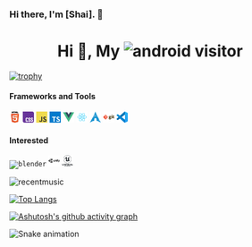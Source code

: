### Hi there, I'm [Shai]. 👋

<h1 align="center">Hi 👋, My <img src="https://profile-counter.glitch.me/whjysh/count.svg" alt="android" width="300" height="40"/> visitor </h1>


[![trophy](https://github-profile-trophy.vercel.app/?username=whjysh&rank=SSS,SS,S,AAA,AA,A,B,C,SECRET)](https://github.com/ryo-ma/github-profile-trophy)

<!--
**whjysh/whjysh** is a ✨ _special_ ✨ repository because its `README.md` (this file) appears on your GitHub profile.

Here are some ideas to get you started:

- 🔭 I’m currently working on ...
- 🌱 I’m currently learning ...
- 👯 I’m looking to collaborate on ...
- 🤔 I’m looking for help with ...
- 💬 Ask me about ...
- 📫 How to reach me: ...
- 😄 Pronouns: ...
- ⚡ Fun fact: ...
-->

#### Frameworks and Tools

<code><img height="20" src="https://raw.githubusercontent.com/github/explore/80688e429a7d4ef2fca1e82350fe8e3517d3494d/topics/html/html.png" alt="html" /></code> 
<code><img height="20" src="https://raw.githubusercontent.com/github/explore/80688e429a7d4ef2fca1e82350fe8e3517d3494d/topics/css/css.png" alt="css" /></code>
<code><img height="20" src="https://raw.githubusercontent.com/github/explore/80688e429a7d4ef2fca1e82350fe8e3517d3494d/topics/javascript/javascript.png" alt="javascript" /></code> 
<code><img height="20" src="https://raw.githubusercontent.com/github/explore/80688e429a7d4ef2fca1e82350fe8e3517d3494d/topics/typescript/typescript.png" alt="typescript" /></code> 
<code><img height="20" src="https://raw.githubusercontent.com/github/explore/80688e429a7d4ef2fca1e82350fe8e3517d3494d/topics/vue/vue.png" alt="vue" /></code>
<code><img height="20" src="https://raw.githubusercontent.com/github/explore/80688e429a7d4ef2fca1e82350fe8e3517d3494d/topics/react/react.png" alt="vue" /></code>
<code><img height="20" src="https://raw.githubusercontent.com/github/explore/main/topics/archlinux/archlinux.png" alt="archlinux" /></code>
<code><img height="20" src="https://raw.githubusercontent.com/github/explore/80688e429a7d4ef2fca1e82350fe8e3517d3494d/topics/git/git.png" alt="git" /></code>
<code><img height="20" src="https://raw.githubusercontent.com/github/explore/80688e429a7d4ef2fca1e82350fe8e3517d3494d/topics/visual-studio-code/visual-studio-code.png" alt="visual-studio-code" /></code>

#### Interested

<code><img height="20" src="https://simpleicons.org/icons/blender.svg" alt="blender" /></code>
<code><img height="20" src="https://raw.githubusercontent.com/github/explore/80688e429a7d4ef2fca1e82350fe8e3517d3494d/topics/unity/unity.png" alt="unity" /></code>
<code><img height="20" src="https://raw.githubusercontent.com/github/explore/80688e429a7d4ef2fca1e82350fe8e3517d3494d/topics/unreal-engine/unreal-engine.png" alt="unreal-engine" /></code>

![recentmusic](https://netease-recent-profile.vercel.app/?id=1765520249&theme=card&show_random=1&size=300)

[![Top Langs](https://github-readme-stats.vercel.app/api/top-langs/?username=whjysh&layout=compact&bg_color=30,FF3F80,FF8CB3&title_color=fff&text_color=fff&hide_border=true&hide=Less,HTML,CSS)](https://github.com/anuraghazra/github-readme-stats)

[![Ashutosh's github activity graph](https://github-readme-activity-graph.vercel.app/graph?username=whjysh&bg_color=ffffff&color=4b7486&line=959fc6&point=939ce1&area=true&hide_border=true)](https://github.com/ashutosh00710/github-readme-activity-graph)

![Snake animation](https://raw.githubusercontent.com/whjysh/whjysh/output/github-contribution-grid-snake.svg)
